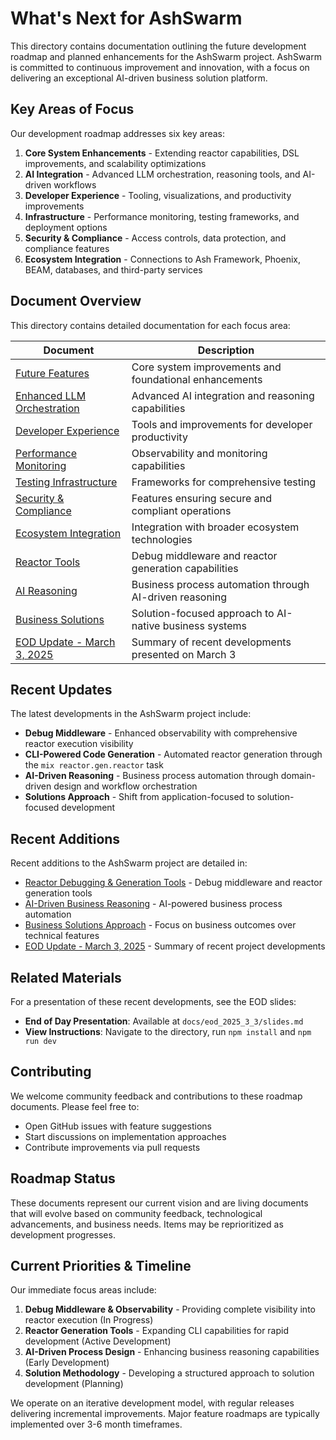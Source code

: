 # What's Next for AshSwarm

This directory contains documentation outlining the future development roadmap and planned enhancements for the AshSwarm project. AshSwarm is committed to continuous improvement and innovation, with a focus on delivering an exceptional AI-driven business solution platform.

## Key Areas of Focus

Our development roadmap addresses six key areas:

1. **Core System Enhancements** - Extending reactor capabilities, DSL improvements, and scalability optimizations
2. **AI Integration** - Advanced LLM orchestration, reasoning tools, and AI-driven workflows
3. **Developer Experience** - Tooling, visualizations, and productivity improvements
4. **Infrastructure** - Performance monitoring, testing frameworks, and deployment options
5. **Security & Compliance** - Access controls, data protection, and compliance features
6. **Ecosystem Integration** - Connections to Ash Framework, Phoenix, BEAM, databases, and third-party services

## Document Overview

This directory contains detailed documentation for each focus area:

| Document | Description |
|----------|-------------|
| [Future Features](./future_features.md) | Core system improvements and foundational enhancements |
| [Enhanced LLM Orchestration](./llm_orchestration.md) | Advanced AI integration and reasoning capabilities |
| [Developer Experience](./developer_experience.md) | Tools and improvements for developer productivity |
| [Performance Monitoring](./performance_monitoring.md) | Observability and monitoring capabilities |
| [Testing Infrastructure](./testing_infrastructure.md) | Frameworks for comprehensive testing |
| [Security & Compliance](./security_compliance.md) | Features ensuring secure and compliant operations |
| [Ecosystem Integration](./ecosystem_integration.md) | Integration with broader ecosystem technologies |
| [Reactor Tools](./reactor_tools.md) | Debug middleware and reactor generation capabilities |
| [AI Reasoning](./ai_reasoning.md) | Business process automation through AI-driven reasoning |
| [Business Solutions](./business_solutions.md) | Solution-focused approach to AI-native business systems |
| [EOD Update - March 3, 2025](./eod_update.md) | Summary of recent developments presented on March 3 |

## Recent Updates

The latest developments in the AshSwarm project include:

- **Debug Middleware** - Enhanced observability with comprehensive reactor execution visibility
- **CLI-Powered Code Generation** - Automated reactor generation through the `mix reactor.gen.reactor` task
- **AI-Driven Reasoning** - Business process automation through domain-driven design and workflow orchestration
- **Solutions Approach** - Shift from application-focused to solution-focused development

## Recent Additions

Recent additions to the AshSwarm project are detailed in:

- [Reactor Debugging & Generation Tools](./reactor_tools.md) - Debug middleware and reactor generation tools
- [AI-Driven Business Reasoning](./ai_reasoning.md) - AI-powered business process automation
- [Business Solutions Approach](./business_solutions.md) - Focus on business outcomes over technical features
- [EOD Update - March 3, 2025](./eod_update.md) - Summary of recent project developments

## Related Materials

For a presentation of these recent developments, see the EOD slides:

- **End of Day Presentation**: Available at `docs/eod_2025_3_3/slides.md`
- **View Instructions**: Navigate to the directory, run `npm install` and `npm run dev`

## Contributing

We welcome community feedback and contributions to these roadmap documents. Please feel free to:

- Open GitHub issues with feature suggestions
- Start discussions on implementation approaches
- Contribute improvements via pull requests

## Roadmap Status

These documents represent our current vision and are living documents that will evolve based on community feedback, technological advancements, and business needs. Items may be reprioritized as development progresses.

## Current Priorities & Timeline

Our immediate focus areas include:

1. **Debug Middleware & Observability** - Providing complete visibility into reactor execution (In Progress)
2. **Reactor Generation Tools** - Expanding CLI capabilities for rapid development (Active Development)
3. **AI-Driven Process Design** - Enhancing business reasoning capabilities (Early Development)
4. **Solution Methodology** - Developing a structured approach to solution development (Planning)

We operate on an iterative development model, with regular releases delivering incremental improvements. Major feature roadmaps are typically implemented over 3-6 month timeframes. 